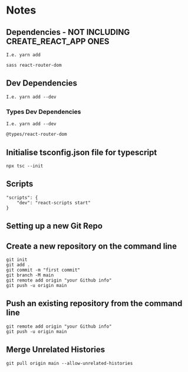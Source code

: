 # Notes

## Dependencies - NOT INCLUDING CREATE_REACT_APP ONES

    I.e. yarn add
    
    sass react-router-dom

## Dev Dependencies

    I.e. yarn add --dev

### Types Dev Dependencies

    I.e. yarn add --dev

    @types/react-router-dom

## Initialise tsconfig.json file for typescript

    npx tsc --init

## Scripts

    "scripts": {
        "dev": "react-scripts start"
    }

## Setting up a new Git Repo

## Create a new repository on the command line

    git init
    git add .
    git commit -m "first commit"
    git branch -M main
    git remote add origin "your Github info"
    git push -u origin main

## Push an existing repository from the command line

    git remote add origin "your Github info"
    git push -u origin main

## Merge Unrelated Histories

    git pull origin main --allow-unrelated-histories
